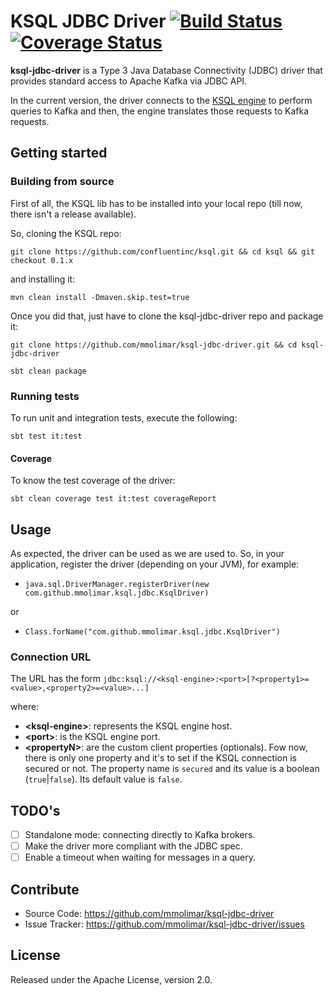 # KSQL JDBC Driver [![Build Status](https://travis-ci.org/mmolimar/ksql-jdbc-driver.svg?branch=master)](https://travis-ci.org/mmolimar/ksql-jdbc-driver)[![Coverage Status](https://coveralls.io/repos/github/mmolimar/ksql-jdbc-driver/badge.svg?branch=master)](https://coveralls.io/github/mmolimar/ksql-jdbc-driver?branch=master)

**ksql-jdbc-driver** is a Type 3 Java Database Connectivity (JDBC) driver that provides standard access to
Apache Kafka via JDBC API.

In the current version, the driver connects to the [KSQL engine](https://www.confluent.io/product/ksql/) to
perform queries to Kafka and then, the engine translates those requests to Kafka requests.

## Getting started

### Building from source ###

First of all, the KSQL lib has to be installed into your local repo (till now, there isn't a release available).

So, cloning the KSQL repo:

``git clone https://github.com/confluentinc/ksql.git && cd ksql && git checkout 0.1.x``

and installing it:

``mvn clean install -Dmaven.skip.test=true``

Once you did that, just have to clone the ksql-jdbc-driver repo and package it:
 
``git clone https://github.com/mmolimar/ksql-jdbc-driver.git && cd ksql-jdbc-driver``

``sbt clean package``

### Running tests ###

To run unit and integration tests, execute the following:

``sbt test it:test``

#### Coverage ###

To know the test coverage of the driver:

``sbt clean coverage test it:test coverageReport``

## Usage

As expected, the driver can be used as we are used to. So, in your application, register the driver (depending on
your JVM), for example:
 
* ``java.sql.DriverManager.registerDriver(new com.github.mmolimar.ksql.jdbc.KsqlDriver)``

or

* ``Class.forName("com.github.mmolimar.ksql.jdbc.KsqlDriver")``

### Connection URL

The URL has the form ``jdbc:ksql://<ksql-engine>:<port>[?<property1>=<value>,<property2>=<value>...]``

where:

* **\<ksql-engine>**: represents the KSQL engine host.
* **\<port>**: is the KSQL engine port.
* **\<propertyN>**: are the custom client properties (optionals). Fow now, there is only one property and it's to
set if the KSQL connection is secured or not. The property name is ``secured`` and its value is a boolean
(``true``|``false``). Its default value is ``false``.

## TODO's

- [ ] Standalone mode: connecting directly to Kafka brokers.
- [ ] Make the driver more compliant with the JDBC spec.
- [ ] Enable a timeout when waiting for messages in a query.

## Contribute

- Source Code: https://github.com/mmolimar/ksql-jdbc-driver
- Issue Tracker: https://github.com/mmolimar/ksql-jdbc-driver/issues

## License

Released under the Apache License, version 2.0.